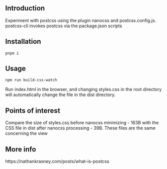 <h2>Introduction</h2>
Experiment with postcss using the plugin nanocss and postcss.config.js. postcss-cli invokes postcss via the package.json scripts 


<h2>Installation</h2>

```
pnpm i
```

<h2>Usage</h2>

```
npm run build-css-watch
```
Run index.html in the browser, and changing styles.css in the root directory will automatically change the file in the dist directory.



<h2>Points of interest</h2>
Compare the size of styles.css before nanocss minimizing - 163B with the CSS file in dist after nanocss processing - 39B. These files are the same concerning the view

<h2>More info</h2>
https://nathankrasney.com/posts/what-is-postcss


